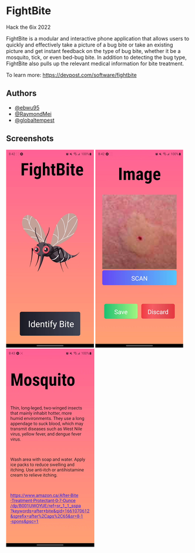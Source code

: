 # FightBite
Hack the 6ix 2022

FightBite is a modular and interactive phone application that allows users to quickly and effectively take a picture of a bug bite or take an existing picture and get instant feedback on the type of bug bite, whether it be a mosquito, tick, or even bed-bug bite. In addition to detecting the bug type, FightBite also pulls up the relevant medical information for bite treatment.

To learn more: https://devpost.com/software/fightbite



## Authors

- [@ebwu95](https://github.com/ebwu95)
- [@RaymondMei](https://github.com/RaymondMei)
- [@globaltempest](https://github.com/globaltempest)

## Screenshots

![App Screenshot](https://github.com/RaymondMei/FightBite/blob/main/assets/SS1.PNG)
![App Screenshot](https://github.com/RaymondMei/FightBite/blob/main/assets/SS2.PNG)
![App Screenshot](https://github.com/RaymondMei/FightBite/blob/main/assets/SS3.PNG)

